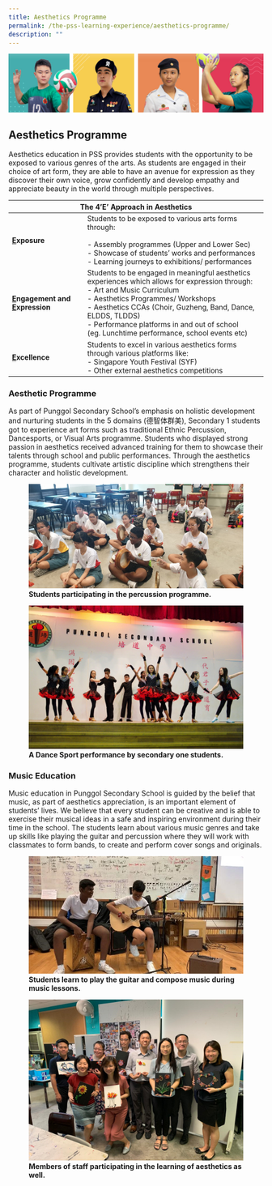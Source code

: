 ```yaml
---
title: Aesthetics Programme
permalink: /the-pss-learning-experience/aesthetics-programme/
description: ""
---
```

![](/images/Our%20School/subbanner.jpg)

## Aesthetics Programme

Aesthetics education in PSS provides students with the opportunity to be exposed to various genres of the arts. As students are engaged in their choice of art form, they are able to have an avenue for expression as they discover their own voice, grow confidently and develop empathy and appreciate beauty in the world through multiple perspectives.

<table>
<thead>
  <tr>
    <th colspan="2">The 4’E’ Approach in Aesthetics<br></th>
  </tr>
</thead>
<tbody>
  <tr>
		<td><b><u>E</u>xposure</b><br></td>
    <td>Students to be exposed to various arts forms through:<br><br>- Assembly programmes (Upper and Lower Sec)<br>- Showcase of students’ works and performances<br>- Learning journeys to exhibitions/ performances<br></td>
  </tr>
  <tr>
		<td><b><u>E</u>ngagement and <u>E</u>xpression</b><br></td>
    <td>Students to be engaged in meaningful aesthetics experiences which allows for expression through:<br>- Art and Music Curriculum<br>- Aesthetics Programmes/ Workshops<br>- Aesthetics CCAs (Choir, Guzheng, Band, Dance, ELDDS, TLDDS)<br>- Performance platforms in and out of school<br>(eg. Lunchtime performance, school events etc)<br></td>
  </tr>
  <tr>
		<td><b><u>E</u>xcellence</b><br></td>
    <td>Students to excel in various aesthetics forms through various platforms like:<br>- Singapore Youth Festival (SYF)<br>- Other external aesthetics competitions</td>
  </tr>
</tbody>
</table>


### Aesthetic Programme

As part of Punggol Secondary School’s emphasis on holistic development and nurturing students in the 5 domains (德智体群美), Secondary 1 students got to experience art forms such as traditional Ethnic Percussion, Dancesports, or Visual Arts programme. Students who displayed strong passion in aesthetics received advanced training for them to showcase their talents through school and public performances. Through the aesthetics programme, students cultivate artistic discipline which strengthens their character and holistic development.


<figure>
<img src="/images/Aesthetic%20Programme/Students%20participate%20percussion%20programme.jpg">
<figcaption> <strong>Students participating in the percussion programme.</strong> </figcaption>
</figure>



<figure>
<img src="/images/Aesthetic%20Programme/A%20Dance%20Sport%20performance%20by%20sec%20one%20students.jpg">
<figcaption> <strong>A Dance Sport performance by secondary one students.</strong> </figcaption>
</figure>



### Music Education
  

Music education in Punggol Secondary School is guided by the belief that music, as part of aesthetics appreciation, is an important element of students’ lives. We believe that every student can be creative and is able to exercise their musical ideas in a safe and inspiring environment during their time in the school. The students learn about various music genres and take up skills like playing the guitar and percussion where they will work with classmates to form bands, to create and perform cover songs and originals.


<figure>
<img src="/images/Aesthetic%20Programme/Students%20learn%20play%20guitar%20and%20compose%20music.jpg">
<figcaption> <strong>Students learn to play the guitar and compose music during music lessons.</strong> </figcaption>
</figure>


<figure>
<img src="/images/Aesthetic%20Programme/Members%20staff%20participate%20learn%20of%20aesthetics.jpg">
<figcaption> <strong>Members of staff participating in the learning of aesthetics as well.</strong> </figcaption>
</figure>